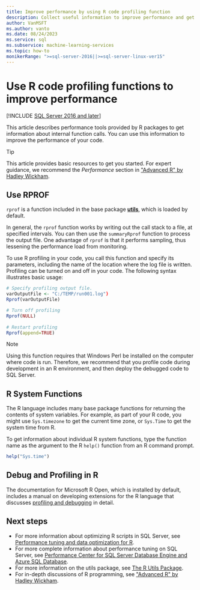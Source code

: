 ```yaml
---
title: Improve performance by using R code profiling function
description: Collect useful information to improve performance and get faster results on R computations on SQL Server by using R profiling functions.
author: VanMSFT
ms.author: vanto
ms.date: 08/24/2023
ms.service: sql
ms.subservice: machine-learning-services
ms.topic: how-to
monikerRange: ">=sql-server-2016||>=sql-server-linux-ver15"
---
```

# Use R code profiling functions to improve performance
[!INCLUDE [SQL Server 2016 and later](../../includes/applies-to-version/sqlserver2016.md)]

This article describes performance tools provided by R packages to get information about internal function calls. You can use this information to improve the performance of your code.

> [!TIP]
> This article provides basic resources to get you started. For expert guidance, we recommend the *Performance* section in ["Advanced R" by Hadley Wickham](http://adv-r.had.co.nz).

## Use RPROF

`rprof` is a function included in the base package [**utils**](https://www.rdocumentation.org/packages/utils/), which is loaded by default.

In general, the `rprof` function works by writing out the call stack to a file, at specified intervals. You can then use the `summaryRprof` function to process the output file. One advantage of `rprof` is that it performs sampling, thus lessening the performance load from monitoring.

To use R profiling in your code, you call this function and specify its parameters, including the name of the location where the log file is written. Profiling can be turned on and off in your code. The following syntax illustrates basic usage:

```R
# Specify profiling output file.
varOutputFile <- "C:/TEMP/run001.log")
Rprof(varOutputFile)

# Turn off profiling
Rprof(NULL)
    
# Restart profiling
Rprof(append=TRUE)
```

> [!NOTE]
> Using this function requires that Windows Perl be installed on the computer where code is run. Therefore, we recommend that you profile code during development in an R environment, and then deploy the debugged code to SQL Server.  

## R System Functions

The R language includes many base package functions for returning the contents of system variables. For example, as part of your R code, you might use `Sys.timezone` to get the current time zone, or `Sys.Time` to get the system time from R. 

To get information about individual R system functions, type the function name as the argument to the R `help()` function from an R command prompt.

```R
help("Sys.time")
```

## Debug and Profiling in R

The documentation for Microsoft R Open, which is installed by default, includes a manual on developing extensions for the R language that discusses [profiling and debugging](https://cran.r-project.org/doc/manuals/r-release/R-exts.html#Debugging) in detail.

## Next steps

- For more information about optimizing R scripts in SQL Server, see [Performance tuning and data optimization for R](r-and-data-optimization-r-services.md).
- For more complete information about performance tuning on SQL Server, see [Performance Center for SQL Server Database Engine and Azure SQL Database](../../relational-databases/performance/performance-center-for-sql-server-database-engine-and-azure-sql-database.md).
- For more information on the utils package, see [The R Utils Package](https://www.rdocumentation.org/packages/utils/).
- For in-depth discussions of R programming, see ["Advanced R" by Hadley Wickham](http://adv-r.had.co.nz).
